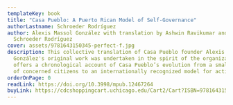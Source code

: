 ```yaml
---
templateKey: book
title: "Casa Pueblo: A Puerto Rican Model of Self-Governance"
authorLastname: Schroeder Rodríguez
author: Alexis Massol González with translation by Ashwin Ravikumar and Paul
  Schroeder Rodríguez
cover: assets/9781643150345-perfect-f.jpg
description: This collective translation of Casa Pueblo founder Alexis Massol
  González's original work was undertaken in the spirit of the organization and
  offers a chronological account of Casa Pueblo’s evolution from a small group
  of concerned citizens to an internationally recognized model for activism.
orderOnPage: 0
readLink: https://doi.org/10.3998/mpub.12467264
buyLink: https://cdcshoppingcart.uchicago.edu/Cart2/Cart?ISBN=9781643150345&PRESS=lever
---
```

